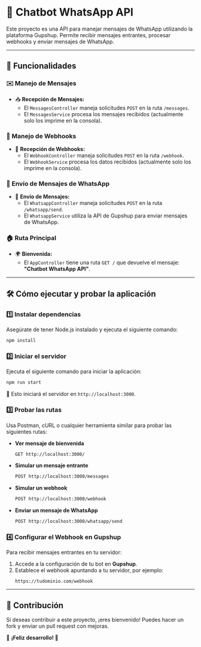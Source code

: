 # 📌 Chatbot WhatsApp API

Este proyecto es una API para manejar mensajes de WhatsApp utilizando la plataforma Gupshup. Permite recibir mensajes entrantes, procesar webhooks y enviar mensajes de WhatsApp.

---

## 🚀 Funcionalidades

### ✉️ Manejo de Mensajes
- 📥 **Recepción de Mensajes:**
  - El `MessagesController` maneja solicitudes `POST` en la ruta `/messages`.
  - El `MessagesService` procesa los mensajes recibidos (actualmente solo los imprime en la consola).

### 🔔 Manejo de Webhooks
- 📡 **Recepción de Webhooks:**
  - El `WebhookController` maneja solicitudes `POST` en la ruta `/webhook`.
  - El `WebhookService` procesa los datos recibidos (actualmente solo los imprime en la consola).

### 📲 Envío de Mensajes de WhatsApp
- 💬 **Envío de Mensajes:**
  - El `WhatsappController` maneja solicitudes `POST` en la ruta `/whatsapp/send`.
  - El `WhatsappService` utiliza la API de Gupshup para enviar mensajes de WhatsApp.

### 🏠 Ruta Principal
- 🌍 **Bienvenida:**
  - El `AppController` tiene una ruta `GET /` que devuelve el mensaje: **"Chatbot WhatsApp API"**.

---

## 🛠️ Cómo ejecutar y probar la aplicación

### 1️⃣ Instalar dependencias
Asegúrate de tener Node.js instalado y ejecuta el siguiente comando:
```bash
npm install
```

### 2️⃣ Iniciar el servidor
Ejecuta el siguiente comando para iniciar la aplicación:
```bash
npm run start
```
🔹 Esto iniciará el servidor en `http://localhost:3000`.

### 3️⃣ Probar las rutas
Usa Postman, cURL o cualquier herramienta similar para probar las siguientes rutas:

- **Ver mensaje de bienvenida**
  ```bash
  GET http://localhost:3000/
  ```

- **Simular un mensaje entrante**
  ```bash
  POST http://localhost:3000/messages
  ```

- **Simular un webhook**
  ```bash
  POST http://localhost:3000/webhook
  ```

- **Enviar un mensaje de WhatsApp**
  ```bash
  POST http://localhost:3000/whatsapp/send
  ```

### 4️⃣ Configurar el Webhook en Gupshup
Para recibir mensajes entrantes en tu servidor:
1. Accede a la configuración de tu bot en **Gupshup**.
2. Establece el webhook apuntando a tu servidor, por ejemplo:
   ```
   https://tudominio.com/webhook
   ```

---

## 🎯 Contribución
Si deseas contribuir a este proyecto, ¡eres bienvenido! Puedes hacer un fork y enviar un pull request con mejoras.

📌 **¡Feliz desarrollo! 🚀**
